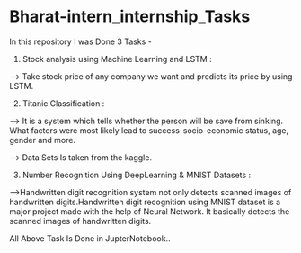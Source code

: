 # Bharat-intern_internship_Tasks

In this repository I was Done 3 Tasks -

1) Stock analysis using Machine Learning and LSTM : 

--> Take stock price of any company we want and predicts its price by using LSTM. 

2) Titanic Classification :
   
--> It is a system which tells whether the person will be save from sinking. What factors were most likely lead to success-socio-economic status,
    age, gender and more.

--> Data Sets Is taken from the kaggle.
   
3) Number Recognition Using DeepLearning & MNIST Datasets :
   
-->Handwritten digit recognition system not only detects scanned images of handwritten digits.Handwritten digit recognition using MNIST dataset is a major project
    made with the help of Neural Network. It basically detects the scanned images of handwritten digits.

All Above Task Is Done in JupterNotebook..

